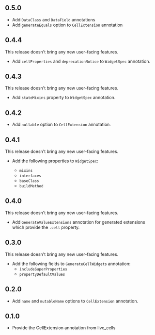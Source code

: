 ## 0.5.0

* Add `DataClass` and `DataField` annotations
* Add `generateEquals` option to `CellExtension` annotation

## 0.4.4

This release doesn't bring any new user-facing features.

* Add `cellProperties` and `deprecationNotice` to `WidgetSpec` annotation.

## 0.4.3

This release doesn't bring any new user-facing features.

* Add `stateMixins` property to `WidgetSpec` annotation.

## 0.4.2

* Add `nullable` option to `CellExtension` annotation.

## 0.4.1

This release doesn't bring any new user-facing features.

* Add the following properties to `WidgetSpec`:

  * `mixins`
  * `interfaces`
  * `baseClass`
  * `buildMethod`

## 0.4.0

This release doesn't bring any new user-facing features.

* Add `GenerateValueExtensions` annotation for generated extensions which provide the `.cell`
  property.

## 0.3.0

This release doesn't bring any new user-facing features.

* Add the following fields to `GenerateCellWidgets` annotation:
  * `includeSuperProperties`
  * `propertyDefaultValues`

## 0.2.0

* Add `name` and `mutableName` options to `CellExtension` annotation.

## 0.1.0

* Provide the CellExtension annotation from live_cells
